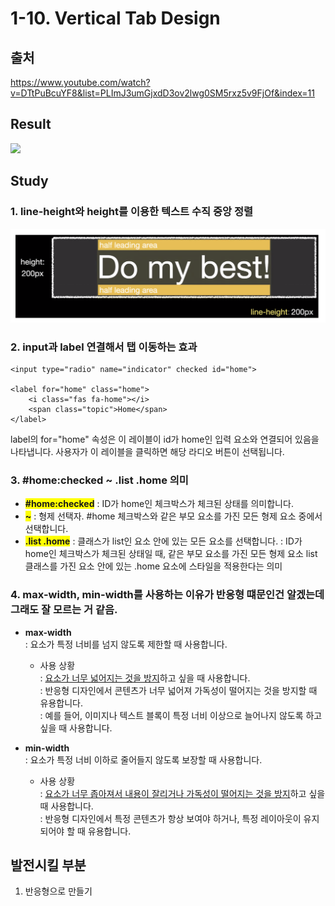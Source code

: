 # 1-10. Vertical Tab Design

## 출처

https://www.youtube.com/watch?v=DTtPuBcuYF8&list=PLImJ3umGjxdD3ov2lwg0SM5rxz5v9FjOf&index=11

## Result

<image src="img/result.png">

## Study

### 1. line-height와 height를 이용한 텍스트 수직 중앙 정렬

![alt text](image.png)

### 2. input과 label 연결해서 탭 이동하는 효과

```
<input type="radio" name="indicator" checked id="home">

<label for="home" class="home">
    <i class="fas fa-home"></i>
    <span class="topic">Home</span>
</label>

```

label의 for="home" 속성은 이 레이블이 id가 home인 입력 요소와 연결되어 있음을 나타냅니다. 사용자가 이 레이블을 클릭하면 해당 라디오 버튼이 선택됩니다.

### 3. #home:checked ~ .list .home 의미

- <span style="background: Yellow; font-weight: bold">#home:checked</span>
  : ID가 home인 체크박스가 체크된 상태를 의미합니다.
- <span style="background: Yellow; font-weight: bold">~</span>
  : 형제 선택자. #home 체크박스와 같은 부모 요소를 가진 모든 형제 요소 중에서 선택합니다.
- <span style="background: Yellow; font-weight: bold">.list .home</span>
  : 클래스가 list인 요소 안에 있는 모든 <label> 요소를 선택합니다.
  : ID가 home인 체크박스가 체크된 상태일 때, 같은 부모 요소를 가진 모든 형제 요소 list 클래스를 가진 요소 안에 있는 .home 요소에 스타일을 적용한다는 의미

### 4. max-width, min-width를 사용하는 이유가 반응형 떄문인건 알겠는데 그래도 잘 모르는 거 같음.

- **max-width**  
  : 요소가 특정 너비를 넘지 않도록 제한할 때 사용합니다.

  - 사용 상황  
    : <u>요소가 너무 넓어지는 것을 방지</u>하고 싶을 때 사용합니다.  
    : 반응형 디자인에서 콘텐츠가 너무 넓어져 가독성이 떨어지는 것을 방지할 때 유용합니다.  
    : 예를 들어, 이미지나 텍스트 블록이 특정 너비 이상으로 늘어나지 않도록 하고 싶을 때 사용합니다.

- **min-width**  
  : 요소가 특정 너비 이하로 줄어들지 않도록 보장할 때 사용합니다.
  - 사용 상황  
    : <u>요소가 너무 좁아져서 내용이 잘리거나 가독성이 떨어지는 것을 방지</u>하고 싶을 때 사용합니다.  
    : 반응형 디자인에서 특정 콘텐츠가 항상 보여야 하거나, 특정 레이아웃이 유지되어야 할 때 유용합니다.

## 발전시킬 부분

1. 반응형으로 만들기
